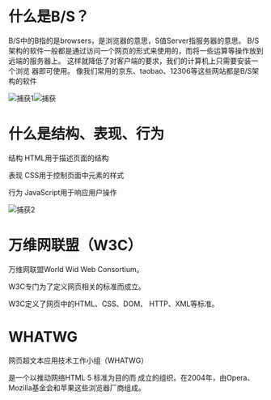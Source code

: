 # 什么是B/S？

B/S中的B指的是browsers，是浏览器的意思，S值Server指服务器的意思。
B/S架构的软件一般都是通过访问一个网页的形式来使用的，而将一些运算等操作放到远端的服务器上。
这样就降低了对客户端的要求，我们的计算机上只需要安装一个浏览
器即可使用。
像我们常用的京东、taobao、12306等这些网站都是B/S架构的软件

![捕获1](E:\新建文件夹\HTML+CSS\img\捕获1.PNG)![捕获](E:\新建文件夹\HTML+CSS\img\捕获.PNG)

# 什么是结构、表现、行为

结构   HTML用于描述页面的结构

表现   CSS用于控制页面中元素的样式

行为   JavaScript用于响应用户操作

![捕获2](E:\新建文件夹\HTML+CSS\img\捕获2.PNG)

# 万维网联盟（W3C）

 万维网联盟World Wid Web Consortium。 

W3C专门为了定义网页相关的标准而成立。

 W3C定义了网页中的HTML、CSS、DOM、 HTTP、XML等标准。

# WHATWG 

网页超文本应用技术工作小组（WHATWG）

是一个以推动网络HTML 5 标准为目的而 成立的组织。在2004年，由Opera、 Mozilla基金会和苹果这些浏览器厂商组成。